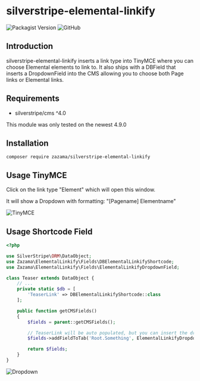 # silverstripe-elemental-linkify

![Packagist Version](https://img.shields.io/packagist/v/Zazama/silverstripe-elemental-linkify?style=flat-square)
![GitHub](https://img.shields.io/github/license/Zazama/silverstripe-elemental-linkify?style=flat-square)

## Introduction

silverstripe-elemental-linkify inserts a link type into TinyMCE where you can choose Elemental elements to link to.
It also ships with a DBField that inserts a DropdownField into the CMS allowing you to choose both Page links or Elemental links.

## Requirements

* silverstripe/cms ^4.0

This module was only tested on the newest 4.9.0

## Installation

```
composer require zazama/silverstripe-elemental-linkify
```

## Usage TinyMCE

Click on the link type "Element" which will open this window.

It will show a Dropdown with formatting: "[Pagename] Elementname"

![TinyMCE](https://zazama.de/assets/Uploads/elementallinktinymce.png?vid=3)


## Usage Shortcode Field
```php
<?php

use SilverStripe\ORM\DataObject;
use Zazama\ElementalLinkify\Fields\DBElementalLinkifyShortcode;
use Zazama\ElementalLinkify\Fields\ElementalLinkifyDropdownField;

class Teaser extends DataObject {
    // ...
    private static $db = [
        'TeaserLink' => DBElementalLinkifyShortcode::class
    ];

    public function getCMSFields()
    {
        $fields = parent::getCMSFields();

        // TeaserLink will be auto populated, but you can insert the dropdown yourself with
        $fields->addFieldToTab('Root.Something', ElementalLinkifyDropdownField::create('TeaserLink', 'TeaserLink'));

        return $fields;
    }
}
```

![Dropdown](https://zazama.de/assets/Uploads/elementallinkfield.png?vid=3)